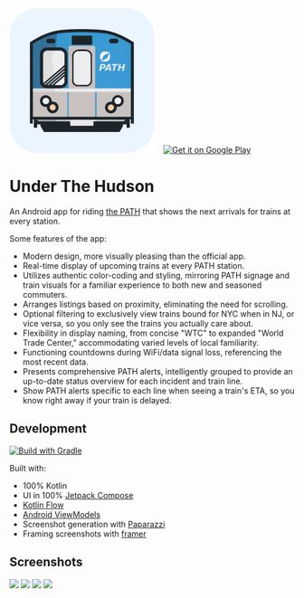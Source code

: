 <span><picture><img src="images/play_store_512_rounded.webp" width="256" alt="Logo icon"/></picture> &nbsp;&nbsp;
<a href='https://play.google.com/store/apps/details?id=ca.amandeep.path&pcampaignid=pcampaignidMKT-Other-global-all-co-prtnr-py-PartBadge-Mar2515-1'><img alt='Get it on Google Play' src='https://github.com/amandeepg/PathTimes/assets/984237/68628d96-c167-428d-97a4-a04d861d2e48' height="256"/></a> &nbsp;

# Under The Hudson
An Android app for riding [the PATH](https://en.wikipedia.org/wiki/PATH_(rail_system)) that shows the next arrivals for trains at every station.

Some features of the app:
* Modern design, more visually pleasing than the official app.
* Real-time display of upcoming trains at every PATH station.
* Utilizes authentic color-coding and styling, mirroring PATH signage and train visuals for a familiar experience to both new and seasoned commuters.
* Arranges listings based on proximity, eliminating the need for scrolling.
* Optional filtering to exclusively view trains bound for NYC when in NJ, or vice versa, so you only see the trains you actually care about.
* Flexibility in display naming, from concise "WTC" to expanded "World Trade Center," accommodating varied levels of local familiarity.
* Functioning countdowns during WiFi/data signal loss, referencing the most recent data.
* Presents comprehensive PATH alerts, intelligently grouped to provide an up-to-date status overview for each incident and train line.
* Show PATH alerts specific to each line when seeing a train's ETA, so you know right away if your train is delayed.

## Development
[![Build with Gradle](https://github.com/amandeepg/PathTimes/actions/workflows/gradle.yml/badge.svg)](https://github.com/amandeepg/PathTimes/actions/workflows/gradle.yml)

Built with:
* 100% Kotlin
* UI in 100% [Jetpack Compose](https://developer.android.com/jetpack/compose)
* [Kotlin Flow](https://kotlinlang.org/docs/flow.html)
* [Android ViewModels](https://developer.android.com/topic/libraries/architecture/viewmodel)
* Screenshot generation with [Paparazzi](https://github.com/cashapp/paparazzi)
* Framing screenshots with [framer](https://github.com/amandeepg/framer)

## Screenshots
<a href="https://play-lh.googleusercontent.com/rinJfu3g7gLNSK4rT2OE_wIdTqmVsz4vn72PniE6T9vVJCFUs-1SMh5tGB4_9dWEbvw=w2560"><img src="https://play-lh.googleusercontent.com/rinJfu3g7gLNSK4rT2OE_wIdTqmVsz4vn72PniE6T9vVJCFUs-1SMh5tGB4_9dWEbvw=w400" width="400"/></a> 
<a href="https://play-lh.googleusercontent.com/D_K8j47S_ndyZZWm8akyPYg14d8fpg9FFDyScVdUYWFeDHzwysm7Jpoql3Sdiun92fk=w2560"><img src="https://play-lh.googleusercontent.com/D_K8j47S_ndyZZWm8akyPYg14d8fpg9FFDyScVdUYWFeDHzwysm7Jpoql3Sdiun92fk=w400" width="400"/></a> 
<a href="https://play-lh.googleusercontent.com/e7sOesl9hiiaeclRfgCSrhfx7kReBD0Q5gZ7Ukq8mvT1Eudswu0efQ1kHvIU4sS2Dg=w2560"><img src="https://play-lh.googleusercontent.com/e7sOesl9hiiaeclRfgCSrhfx7kReBD0Q5gZ7Ukq8mvT1Eudswu0efQ1kHvIU4sS2Dg=w400" width="400"/></a> 
<a href="https://play-lh.googleusercontent.com/qQuQNK27XxsU3Kob2vULfihCuNxKQ8Vqb2hsRWrwHxKeRu8jODpz9VNpciw5SW-lyNib=w2560"><img src="https://play-lh.googleusercontent.com/qQuQNK27XxsU3Kob2vULfihCuNxKQ8Vqb2hsRWrwHxKeRu8jODpz9VNpciw5SW-lyNib=w400" width="400"/></a> 
